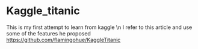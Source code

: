# Kaggle_titanic
This is my first attempt to learn from kaggle \n
I refer to this article and use some of the features he proposed
https://github.com/flamingohue/KaggleTitanic
